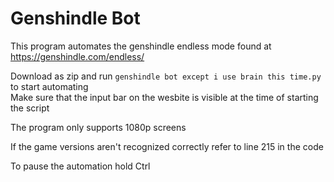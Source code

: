 # Genshindle Bot
This program automates the genshindle endless mode found at https://genshindle.com/endless/

Download as zip and run `genshindle bot except i use brain this time.py` to start automating\
Make sure that the input bar on the wesbite is visible at the time of starting the script 

The program only supports 1080p screens

If the game versions aren't recognized correctly refer to line 215 in the code

To pause the automation hold Ctrl
